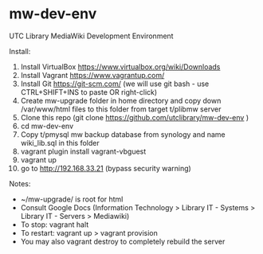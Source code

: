 # mw-dev-env
UTC Library MediaWiki Development Environment

Install:
1. Install VirtualBox https://www.virtualbox.org/wiki/Downloads
2. Install Vagrant https://www.vagrantup.com/
3. Install Git https://git-scm.com/ (we will use git bash - use CTRL+SHIFT+INS to paste OR right-click)
4. Create mw-upgrade folder in home directory and copy down /var/www/html files to this folder from target t/plibmw server
5. Clone this repo (git clone https://github.com/utclibrary/mw-dev-env )
6. cd mw-dev-env
7. Copy t/pmysql mw backup database from synology and name wiki_lib.sql in this folder
8. vagrant plugin install vagrant-vbguest
9. vagrant up
10. go to http://192.168.33.21 (bypass security warning)

Notes:
-  ~/mw-upgrade/ is root for html
- Consult Google Docs (Information Technology > Library IT - Systems > Library IT - Servers > Mediawiki)
- To stop: vagrant halt
- To restart: vagrant up > vagrant provision
- You may also vagrant destroy to completely rebuild the server
